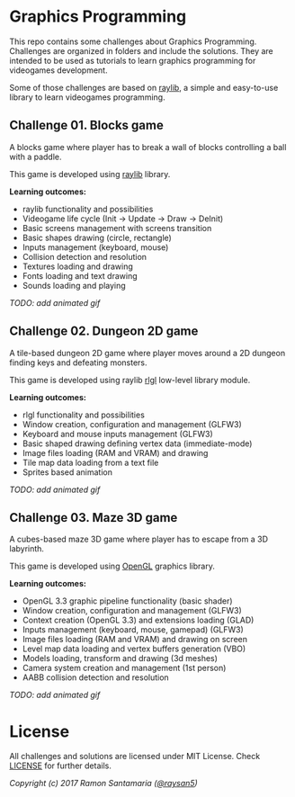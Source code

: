 # Graphics Programming
This repo contains some challenges about Graphics Programming. Challenges are organized in folders and include the solutions. They are intended to be used as tutorials to learn graphics programming for videogames development.

Some of those challenges are based on [raylib](http://www.raylib.com/), a simple and easy-to-use library to learn videogames programming.

## Challenge 01. Blocks game

A blocks game where player has to break a wall of blocks controlling a ball with a paddle.

This game is developed using [raylib](http://www.raylib.com/) library.

**Learning outcomes:**
 - raylib functionality and possibilities
 - Videogame life cycle (Init -> Update -> Draw -> DeInit)
 - Basic screens management with screens transition
 - Basic shapes drawing (circle, rectangle)
 - Inputs management (keyboard, mouse)
 - Collision detection and resolution
 - Textures loading and drawing
 - Fonts loading and text drawing
 - Sounds loading and playing

*TODO: add animated gif*

## Challenge 02. Dungeon 2D game

A tile-based dungeon 2D game where player moves around a 2D dungeon finding keys and defeating monsters.

This game is developed using raylib [rlgl](https://github.com/raysan5/raylib/blob/develop/src/rlgl.c) low-level library module.

**Learning outcomes:**
 - rlgl functionality and possibilities
 - Window creation, configuration and management (GLFW3)
 - Keyboard and mouse inputs management (GLFW3)
 - Basic shaped drawing defining vertex data (immediate-mode)
 - Image files loading (RAM and VRAM) and drawing
 - Tile map data loading from a text file
 - Sprites based animation

*TODO: add animated gif*

## Challenge 03. Maze 3D game

A cubes-based maze 3D game where player has to escape from a 3D labyrinth.

This game is developed using [OpenGL](https://en.wikipedia.org/wiki/OpenGL) graphics library.

**Learning outcomes:**
 - OpenGL 3.3 graphic pipeline functionality (basic shader)
 - Window creation, configuration and management (GLFW3)
 - Context creation (OpenGL 3.3) and extensions loading (GLAD)
 - Inputs management (keyboard, mouse, gamepad) (GLFW3)
 - Image files loading (RAM and VRAM) and drawing on screen
 - Level map data loading and vertex buffers generation (VBO)
 - Models loading, transform and drawing (3d meshes)
 - Camera system creation and management (1st person)
 - AABB collision detection and resolution

*TODO: add animated gif*

# License

All challenges and solutions are licensed under MIT License. Check [LICENSE](LICENSE) for further details.

*Copyright (c) 2017 Ramon Santamaria ([@raysan5](https://twitter.com/raysan5))*
